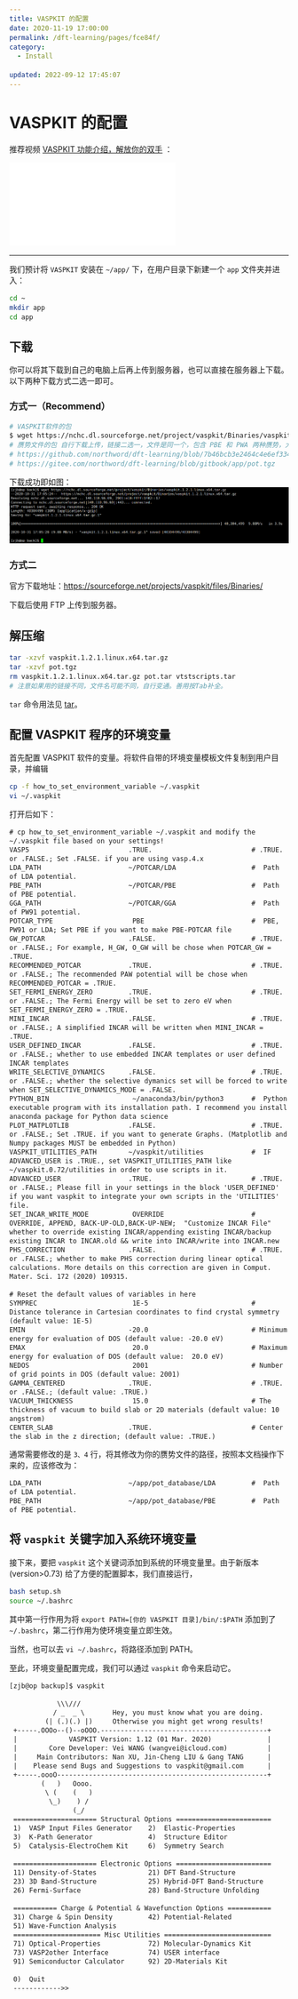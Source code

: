 ```yaml
---
title: VASPKIT 的配置
date: 2020-11-19 17:00:00
permalink: /dft-learning/pages/fce84f/
category:
  - Install

updated: 2022-09-12 17:45:07
---
```


# VASPKIT 的配置

推荐视频 [VASPKIT 功能介绍，解放你的双手](https://www.bilibili.com/video/BV17J411i78D) ：

<div class="btv" id="btv">
<iframe src="//player.bilibili.com/player.html?aid=78202388&bvid=BV17J411i78D&cid=133805579&page=1" scrolling="no" border="0" frameborder="no" framespacing="0" allowfullscreen="true"> </iframe></div>

---

我们预计将 `VASPKIT` 安装在 `~/app/` 下，在用户目录下新建一个 `app` 文件夹并进入：

```bash
cd ~
mkdir app
cd app
```

## 下载

你可以将其下载到自己的电脑上后再上传到服务器，也可以直接在服务器上下载。以下两种下载方式二选一即可。

### 方式一（Recommend）

```bash
# VASPKIT软件的包
$ wget https://nchc.dl.sourceforge.net/project/vaspkit/Binaries/vaspkit.1.2.1.linux.x64.tar.gz
# 赝势文件的包 自行下载上传，链接二选一，文件是同一个，包含 PBE 和 PWA 两种赝势，大陆网络推荐 gitee 。
# https://github.com/northword/dft-learning/blob/7b46bcb3e2464c4e6ef33415d3bbe491a0a8198f/app/pot.tgz
# https://gitee.com/northword/dft-learning/blob/gitbook/app/pot.tgz
```

下载成功即如图：![执行成功](../../assets/38fcf9e3590a9cc4f8081b1e6808d4fc.png)

### 方式二

官方下载地址：<https://sourceforge.net/projects/vaspkit/files/Binaries/>

下载后使用 FTP 上传到服务器。

## 解压缩

```bash
tar -xzvf vaspkit.1.2.1.linux.x64.tar.gz 
tar -xzvf pot.tgz
rm vaspkit.1.2.1.linux.x64.tar.gz pot.tar vtstscripts.tar
# 注意如果用的链接不同，文件名可能不同，自行变通。善用按Tab补全。
```

`tar` 命令用法见 [tar](../../code/linux/15.linux-command.md#tar)。

## 配置 VASPKIT 程序的环境变量

首先配置 VASPKIT 软件的变量。将软件自带的环境变量模板文件复制到用户目录，并编辑

```bash
cp -f how_to_set_environment_variable ~/.vaspkit
vi ~/.vaspkit
```

打开后如下：

``` {3,4}
# cp how_to_set_environment_variable ~/.vaspkit and modify the ~/.vaspkit file based on your settings!
VASP5                         .TRUE.                         # .TRUE. or .FALSE.; Set .FALSE. if you are using vasp.4.x
LDA_PATH                      ~/POTCAR/LDA                   #  Path of LDA potential.
PBE_PATH                      ~/POTCAR/PBE                   #  Path of PBE potential.
GGA_PATH                      ~/POTCAR/GGA                   #  Path of PW91 potential.
POTCAR_TYPE                    PBE                           #  PBE, PW91 or LDA; Set PBE if you want to make PBE-POTCAR file
GW_POTCAR                     .FALSE.                        # .TRUE. or .FALSE.; For example, H_GW, O_GW will be chose when POTCAR_GW = .TRUE.
RECOMMENDED_POTCAR            .TRUE.                         # .TRUE. or .FALSE.; The recommended PAW potential will be chose when RECOMMENDED_POTCAR = .TRUE.
SET_FERMI_ENERGY_ZERO         .TRUE.                         # .TRUE. or .FALSE.; The Fermi Energy will be set to zero eV when SET_FERMI_ENERGY_ZERO = .TRUE.
MINI_INCAR                    .FALSE.                        # .TRUE. or .FALSE.; A simplified INCAR will be written when MINI_INCAR = .TRUE.
USER_DEFINED_INCAR            .FALSE.                        # .TRUE. or .FALSE.; whether to use embedded INCAR templates or user defined INCAR templates
WRITE_SELECTIVE_DYNAMICS      .FALSE.                        # .TRUE. or .FALSE.; whether the selective dymanics set will be forced to write when SET_SELECTIVE_DYNAMICS_MODE = .FALSE.
PYTHON_BIN                     ~/anaconda3/bin/python3       #  Python executable program with its installation path. I recommend you install anaconda package for Python data science
PLOT_MATPLOTLIB               .FALSE.                        # .TRUE. or .FALSE.; Set .TRUE. if you want to generate Graphs. (Matplotlib and Numpy packages MUST be embedded in Python)
VASPKIT_UTILITIES_PATH        ~/vaspkit/utilities            #  IF ADVANCED_USER is .TRUE., set VASPKIT_UTILITIES_PATH like ~/vaspkit.0.72/utilities in order to use scripts in it.
ADVANCED_USER                 .TRUE.                         # .TRUE. or .FALSE.; Please fill in your settings in the block 'USER_DEFINED' if you want vaspkit to integrate your own scripts in the 'UTILITIES' file.
SET_INCAR_WRITE_MODE           OVERRIDE                      #  OVERRIDE, APPEND, BACK-UP-OLD,BACK-UP-NEW;  "Customize INCAR File"  whether to override existing INCAR/appending existing INCAR/backup existing INCAR to INCAR.old && write into INCAR/write into INCAR.new
PHS_CORRECTION                .FALSE.                        # .TRUE. or .FALSE.; whether to make PHS correction during linear optical calculations. More details on this correction are given in Comput. Mater. Sci. 172 (2020) 109315.

# Reset the default values of variables in here
SYMPREC                        1E-5                          # Distance tolerance in Cartesian coordinates to find crystal symmetry (default value: 1E-5)
EMIN                          -20.0                          # Minimum energy for evaluation of DOS (default value: -20.0 eV)
EMAX                           20.0                          # Maximum energy for evaluation of DOS (default value:  20.0 eV)
NEDOS                          2001                          # Number of grid points in DOS (default value: 2001)
GAMMA_CENTERED                .TRUE.                         # .TRUE. or .FALSE.; (default value: .TRUE.)
VACUUM_THICKNESS               15.0                          # The thickness of vacuum to build slab or 2D materials (default value: 10 angstrom)
CENTER_SLAB                   .TRUE.                         # Center the slab in the z direction; (default value: .TRUE.)
```

通常需要修改的是 `3、4` 行，将其修改为你的赝势文件的路径，按照本文档操作下来的，应该修改为：

```
LDA_PATH                      ~/app/pot_database/LDA         #  Path of LDA potential.
PBE_PATH                      ~/app/pot_database/PBE         #  Path of PBE potential.
```

## 将 `vaspkit` 关键字加入系统环境变量

接下来，要把 `vaspkit` 这个关键词添加到系统的环境变量里。由于新版本 (version>0.73) 给了方便的配置脚本，我们直接运行，

```bash
bash setup.sh
source ~/.bashrc
```

其中第一行作用为将 `export PATH=[你的 VASPKIT 目录]/bin/:$PATH` 添加到了 `~/.bashrc`，第二行作用为使环境变量立即生效。

当然，也可以去 `vi ~/.bashrc`，将路径添加到 PATH。

至此，环境变量配置完成，我们可以通过 `vaspkit` 命令来启动它。

```
[zjb@op backup]$ vaspkit
 
            \\\///         
           / _  _ \       Hey, you must know what you are doing.  
         (| (.)(.) |)     Otherwise you might get wrong results!  
 +-----.OOOo--()--oOOO.------------------------------------------+
 |             VASPKIT Version: 1.12 (01 Mar. 2020)              |
 |        Core Developer: Vei WANG (wangvei@icloud.com)          |
 |     Main Contributors: Nan XU, Jin-Cheng LIU & Gang TANG      |
 |    Please send Bugs and Suggestions to vaspkit@gmail.com      |
 +-----.oooO-----------------------------------------------------+
        (   )   Oooo.     
         \ (    (   )     
          \_)    ) /      
                (_/       
 ===================== Structural Options ========================
 1)  VASP Input Files Generator    2)  Elastic-Properties         
 3)  K-Path Generator              4)  Structure Editor           
 5)  Catalysis-ElectroChem Kit     6)  Symmetry Search            
 
 ===================== Electronic Options ========================
 11) Density-of-States             21) DFT Band-Structure         
 23) 3D Band-Structure             25) Hybrid-DFT Band-Structure  
 26) Fermi-Surface                 28) Band-Structure Unfolding   
 
 =========== Charge & Potential & Wavefunction Options ===========
 31) Charge & Spin Density         42) Potential-Related          
 51) Wave-Function Analysis  
 ====================== Misc Utilities ===========================
 71) Optical-Properties            72) Molecular-Dynamics Kit 
 73) VASP2other Interface          74) USER interface
 91) Semiconductor Calculator      92) 2D-Materials Kit       
                                                                  
 0)  Quit                                                         
 ------------>>

```